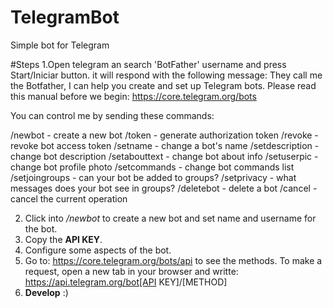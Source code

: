 # TelegramBot
Simple bot for Telegram

#Steps
1.Open telegram an search 'BotFather' username and press Start/Iniciar button. 
it will respond with the following message:
  They call me the Botfather, I can help you create and set up Telegram bots. Please read this manual before we begin:
  https://core.telegram.org/bots

  You can control me by sending these commands:

  /newbot - create a new bot
  /token - generate authorization token
  /revoke - revoke bot access token
  /setname - change a bot's name
  /setdescription - change bot description
  /setabouttext - change bot about info
  /setuserpic - change bot profile photo
  /setcommands - change bot commands list
  /setjoingroups - can your bot be added to groups?
  /setprivacy - what messages does your bot see in groups?
  /deletebot - delete a bot
  /cancel - cancel the current operation
  
2. Click into */newbot* to create a new bot and set name and username for the bot.
3. Copy the **API KEY**.
4. Configure some aspects of the bot.
5. Go to: https://core.telegram.org/bots/api to see the methods. To make a request, open a new tab in your browser and writte: https://api.telegram.org/bot[API KEY]/[METHOD]
6. **Develop** :)
